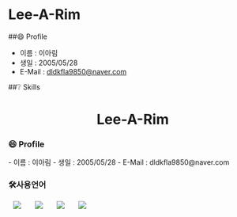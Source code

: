 # Lee-A-Rim

##😄 Profile
- 이름 : 이아림
- 생일 : 2005/05/28
- E-Mail : dldkfla9850@naver.com

##❔ Skills

<h1 align="center">Lee-A-Rim</h1>

<h3>😄 Profile</h3>
- 이름 : 이아림
- 생일 : 2005/05/28
- E-Mail : dldkfla9850@naver.com

<h3>🛠사용언어</h3>
<div>
<img src="https://img.shields.io/badge/Java-007396?style=flat-square&logo=Java&logoColor=white" style="height : auto; margin-left : 10px; margin-right : 10px;"/></a>&nbsp;
<img src="https://img.shields.io/badge/MySQL-4479A1?style=flat-square&logo=MySQL&logoColor=white" style="height : auto; margin-left : 10px; margin-right : 10px;"/></a>&nbsp;
<img src="https://img.shields.io/badge/HTML5-E34F26?style=flat-square&logo=HTML5&logoColor=white" style="height : auto; margin-left : 10px; margin-right : 10px;"/></a>&nbsp;
<img src="https://img.shields.io/badge/JavaScript-F7DF1E?style=flat-square&logo=JavaScript&logoColor=white" style="height : auto; margin-left : 10px; margin-right : 10px;"/></a>&nbsp;
</div>
